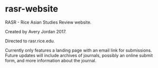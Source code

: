 # rasr-website
RASR - Rice Asian Studies Review website.

Created by Avery Jordan 2017.

Directed to rasr.rice.edu.

Currently only features a landing page with an email link for submissions. Future updates will include archives of journals, possibly an online submit form, and more information about the journal.
